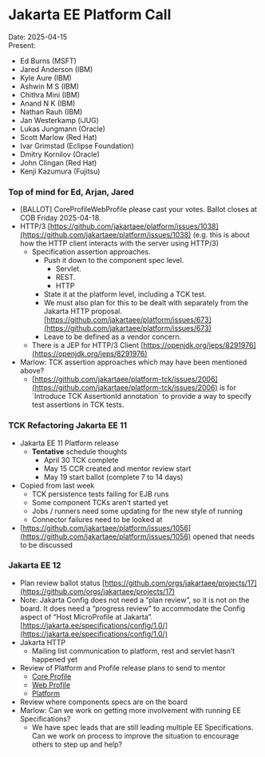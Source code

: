 # Jakarta EE Platform Call

Date: 2025-04-15  
Present:

- Ed Burns (MSFT)  
- Jared Anderson (IBM)  
- Kyle Aure (IBM)  
- Ashwin M S (IBM)  
- Chithra Mini (IBM)  
- Anand N K (IBM)  
- Nathan Rauh (IBM)  
- Jan Westerkamp (iJUG)  
- Lukas Jungmann (Oracle)  
- Scott Marlow (Red Hat)  
- Ivar Grimstad (Eclipse Foundation)  
- Dmitry Kornilov (Oracle)  
- John Clingan (Red Hat)  
- Kenji Kazumura (Fujitsu)

### Top of mind for Ed, Arjan, Jared

*  \[BALLOT\] CoreProfileWebProfile please cast your votes. Ballot closes at COB Friday 2025-04-18.  
* HTTP/3 [https://github.com/jakartaee/platform/issues/1038](https://github.com/jakartaee/platform/issues/1038) (e.g. this is about how the HTTP client interacts with the server using HTTP/3)  
  * Specification assertion approaches.  
    * Push it down to the component spec level.  
      * Servlet.  
      * REST.  
      * HTTP  
    * State it at the platform level, including a TCK test.  
    * We must also plan for this to be dealt with separately from the Jakarta HTTP proposal.  [https://github.com/jakartaee/platform/issues/673](https://github.com/jakartaee/platform/issues/673)   
    * Leave to be defined as a vendor concern.  
  * There is a JEP for HTTP/3 Client  [https://openjdk.org/jeps/8291976](https://openjdk.org/jeps/8291976)   
* Marlow: TCK assertion approaches which may have been mentioned above?  
  * [https://github.com/jakartaee/platform-tck/issues/2006](https://github.com/jakartaee/platform-tck/issues/2006) is for \`Introduce TCK AssertionId annotation\` to provide a way to specify test assertions in TCK tests.

### TCK Refactoring Jakarta EE 11

* Jakarta EE 11 Platform release  
  * **Tentative** schedule thoughts  
    * April 30 TCK complete  
    * May 15 CCR created and mentor review start  
    * May 19 start ballot (complete 7 to 14 days)  
* Copied from last week  
  * TCK persistence tests failing for EJB runs  
  * Some component TCKs aren’t started yet  
  * Jobs / runners need some updating for the new style of running  
  * Connector failures need to be looked at  
* [https://github.com/jakartaee/platform/issues/1056](https://github.com/jakartaee/platform/issues/1056) opened that needs to be discussed

### Jakarta EE 12

* Plan review ballot status [https://github.com/orgs/jakartaee/projects/17](https://github.com/orgs/jakartaee/projects/17)   
* Note: Jakarta Config does not need a “plan review”, so it is not on the board. It does need a “progress review” to accommodate the Config aspect of “Host MicroProfile at Jakarta”.   
  [https://jakarta.ee/specifications/config/1.0/](https://jakarta.ee/specifications/config/1.0/)   
* Jakarta HTTP  
  * Mailing list communication to platform, rest and servlet hasn’t happened yet  
* Review of Platform and Profile release plans to send to mentor  
  * [Core Profile](https://deploy-preview-827--jakartaee-specifications.netlify.app/specifications/coreprofile/12/)  
  * [Web Profile](https://deploy-preview-828--jakartaee-specifications.netlify.app/specifications/webprofile/12/)  
  * [Platform](https://deploy-preview-829--jakartaee-specifications.netlify.app/specifications/platform/12/)  
* Review where components specs are on the board  
* Marlow: Can we work on getting more involvement with running EE Specifications?  
  * We have spec leads that are still leading multiple EE Specifications.  Can we work on process to improve the situation to encourage others to step up and help?
